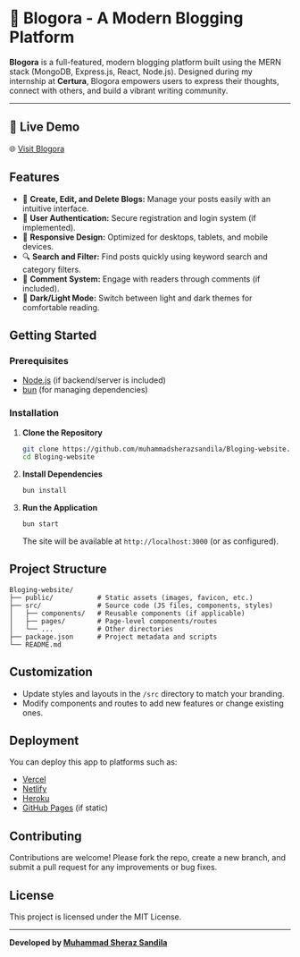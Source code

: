 # 📝 Blogora - A Modern Blogging Platform

**Blogora** is a full-featured, modern blogging platform built using the MERN stack (MongoDB, Express.js, React, Node.js). Designed during my internship at **Certura**, Blogora empowers users to express their thoughts, connect with others, and build a vibrant writing community.

---

## 🚀 Live Demo

🌐 [Visit Blogora](https://blogorablogs.vercel.app/)

## Features

- 📝 **Create, Edit, and Delete Blogs:** Manage your posts easily with an intuitive interface.
- 👤 **User Authentication:** Secure registration and login system (if implemented).
- 📱 **Responsive Design:** Optimized for desktops, tablets, and mobile devices.
- 🔍 **Search and Filter:** Find posts quickly using keyword search and category filters.
- 💬 **Comment System:** Engage with readers through comments (if included).
- 🌙 **Dark/Light Mode:** Switch between light and dark themes for comfortable reading.

## Getting Started

### Prerequisites

- [Node.js](https://nodejs.org/) (if backend/server is included)
- [bun](https://www.npmjs.com/bun) (for managing dependencies)

### Installation

1. **Clone the Repository**
    ```bash
    git clone https://github.com/muhammadsherazsandila/Bloging-website.git
    cd Bloging-website
    ```

2. **Install Dependencies**
    ```bash
    bun install
    ```

3. **Run the Application**
    ```bash
    bun start
    ```
    The site will be available at `http://localhost:3000` (or as configured).

## Project Structure

```
Bloging-website/
├── public/           # Static assets (images, favicon, etc.)
├── src/              # Source code (JS files, components, styles)
│   ├── components/   # Reusable components (if applicable)
│   ├── pages/        # Page-level components/routes
│   └── ...           # Other directories
├── package.json      # Project metadata and scripts
└── README.md
```

## Customization

- Update styles and layouts in the `/src` directory to match your branding.
- Modify components and routes to add new features or change existing ones.

## Deployment

You can deploy this app to platforms such as:

- [Vercel](https://vercel.com/)
- [Netlify](https://www.netlify.com/)
- [Heroku](https://www.heroku.com/)
- [GitHub Pages](https://pages.github.com/) (if static)

## Contributing

Contributions are welcome! Please fork the repo, create a new branch, and submit a pull request for any improvements or bug fixes.

## License

This project is licensed under the MIT License.

---

**Developed by [Muhammad Sheraz Sandila](https://github.com/muhammadsherazsandila)**



